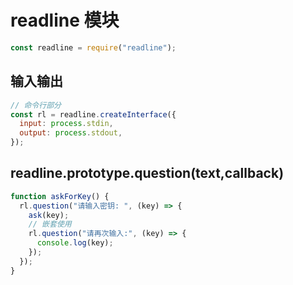 # readline 模块

```js
const readline = require("readline");
```

## 输入输出

```js
// 命令行部分
const rl = readline.createInterface({
  input: process.stdin,
  output: process.stdout,
});
```

## readline.prototype.question(text,callback)

```js
function askForKey() {
  rl.question("请输入密钥: ", (key) => {
    ask(key);
    // 嵌套使用
    rl.question("请再次输入:", (key) => {
      console.log(key);
    });
  });
}
```
